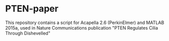 # PTEN-paper
This repository contains a script for Acapella 2.6 (PerkinElmer) and MATLAB 2015a, used in Nature Communications publication "PTEN Regulates Cilia Through Dishevelled"
